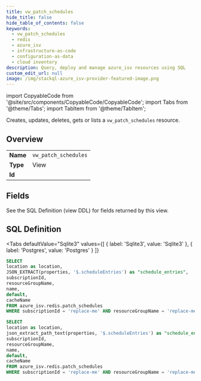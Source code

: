 ```yaml
--- 
title: vw_patch_schedules
hide_title: false
hide_table_of_contents: false
keywords:
  - vw_patch_schedules
  - redis
  - azure_isv
  - infrastructure-as-code
  - configuration-as-data
  - cloud inventory
description: Query, deploy and manage azure_isv resources using SQL
custom_edit_url: null
image: /img/stackql-azure_isv-provider-featured-image.png
---
```


import CopyableCode from '@site/src/components/CopyableCode/CopyableCode';
import Tabs from '@theme/Tabs';
import TabItem from '@theme/TabItem';

Creates, updates, deletes, gets or lists a <code>vw_patch_schedules</code> resource.

## Overview
<table><tbody>
<tr><td><b>Name</b></td><td><code>vw_patch_schedules</code></td></tr>
<tr><td><b>Type</b></td><td>View</td></tr>
<tr><td><b>Id</b></td><td><CopyableCode code="azure_isv.redis.vw_patch_schedules" /></td></tr>
</tbody></table>

## Fields

See the SQL Definition (view DDL) for fields returned by this view.

## SQL Definition

<Tabs
defaultValue="Sqlite3"
values={[
{ label: 'Sqlite3', value: 'Sqlite3' },
{ label: 'Postgres', value: 'Postgres' }
]}
>
<TabItem value="Sqlite3">

```sql
SELECT
location as location,
JSON_EXTRACT(properties, '$.scheduleEntries') as "schedule_entries",
subscriptionId,
resourceGroupName,
name,
default,
cacheName
FROM azure_isv.redis.patch_schedules
WHERE subscriptionId = 'replace-me' AND resourceGroupName = 'replace-me' AND cacheName = 'replace-me';
```

</TabItem>
<TabItem value="Postgres">

```sql
SELECT
location as location,
json_extract_path_text(properties, '$.scheduleEntries') as "schedule_entries",
subscriptionId,
resourceGroupName,
name,
default,
cacheName
FROM azure_isv.redis.patch_schedules
WHERE subscriptionId = 'replace-me' AND resourceGroupName = 'replace-me' AND cacheName = 'replace-me';
```

</TabItem>
</Tabs>
